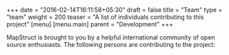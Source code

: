 +++
date = "2016-02-14T16:11:58+05:30"
draft = false
title = "Team"
type = "team"
weight = 200
teaser = "A list of individuals contributing to this project"
[menu]
[menu.main]
parent = "Development"
+++

MapStruct is brought to you by a helpful international community of open source enthusiasts. The following persons are contributing to the project:
